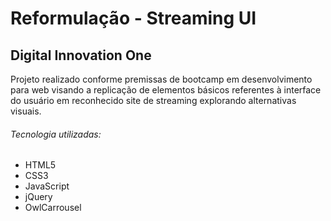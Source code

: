 # Reformulação - Streaming UI

## Digital Innovation One



Projeto realizado conforme premissas de bootcamp em desenvolvimento para web visando a replicação de elementos básicos referentes à interface do usuário em reconhecido site de streaming explorando alternativas visuais.



###### Tecnologia utilizadas:

- HTML5
- CSS3
- JavaScript
- jQuery
- OwlCarrousel